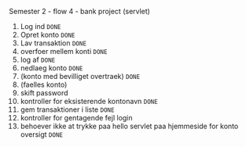 Semester 2 - flow 4 - bank project (servlet)

1) Log ind ```DONE```
2) Opret konto ```DONE```
3) Lav transaktion ```DONE```
4) overfoer mellem konti ```DONE```
5) log af ```DONE```
6) nedlaeg konto ```DONE```
7) (konto med bevilliget overtraek) ```DONE```
8) (faelles konto)
9) skift password 
10) kontroller for eksisterende kontonavn ```DONE```
11) gem transaktioner i liste ```DONE```
12) kontroller for gentagende fejl login
13) behoever ikke at trykke paa hello servlet paa hjemmeside for konto oversigt ```DONE```



